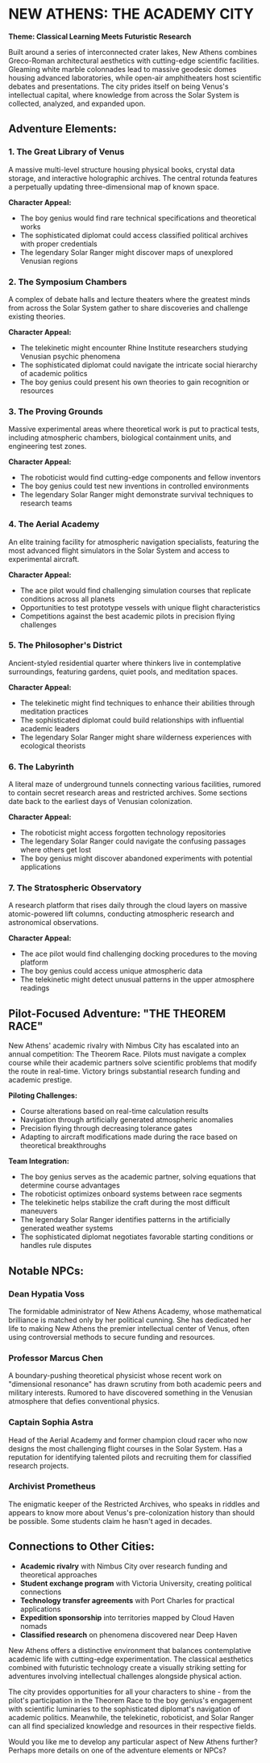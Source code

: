
# NEW ATHENS: THE ACADEMY CITY

**Theme: Classical Learning Meets Futuristic Research**

Built around a series of interconnected crater lakes, New Athens combines Greco-Roman architectural aesthetics with cutting-edge scientific facilities. Gleaming white marble colonnades lead to massive geodesic domes housing advanced laboratories, while open-air amphitheaters host scientific debates and presentations. The city prides itself on being Venus's intellectual capital, where knowledge from across the Solar System is collected, analyzed, and expanded upon.

## Adventure Elements:

### 1. **The Great Library of Venus**

A massive multi-level structure housing physical books, crystal data storage, and interactive holographic archives. The central rotunda features a perpetually updating three-dimensional map of known space.

**Character Appeal:**

* The boy genius would find rare technical specifications and theoretical works
* The sophisticated diplomat could access classified political archives with proper credentials
* The legendary Solar Ranger might discover maps of unexplored Venusian regions

### 2. **The Symposium Chambers**

A complex of debate halls and lecture theaters where the greatest minds from across the Solar System gather to share discoveries and challenge existing theories.

**Character Appeal:**

* The telekinetic might encounter Rhine Institute researchers studying Venusian psychic phenomena
* The sophisticated diplomat could navigate the intricate social hierarchy of academic politics
* The boy genius could present his own theories to gain recognition or resources

### 3. **The Proving Grounds**

Massive experimental areas where theoretical work is put to practical tests, including atmospheric chambers, biological containment units, and engineering test zones.

**Character Appeal:**

* The roboticist would find cutting-edge components and fellow inventors
* The boy genius could test new inventions in controlled environments
* The legendary Solar Ranger might demonstrate survival techniques to research teams

### 4. **The Aerial Academy**

An elite training facility for atmospheric navigation specialists, featuring the most advanced flight simulators in the Solar System and access to experimental aircraft.

**Character Appeal:**

* The ace pilot would find challenging simulation courses that replicate conditions across all planets
* Opportunities to test prototype vessels with unique flight characteristics
* Competitions against the best academic pilots in precision flying challenges

### 5. **The Philosopher's District**

Ancient-styled residential quarter where thinkers live in contemplative surroundings, featuring gardens, quiet pools, and meditation spaces.

**Character Appeal:**

* The telekinetic might find techniques to enhance their abilities through meditation practices
* The sophisticated diplomat could build relationships with influential academic leaders
* The legendary Solar Ranger might share wilderness experiences with ecological theorists

### 6. **The Labyrinth**

A literal maze of underground tunnels connecting various facilities, rumored to contain secret research areas and restricted archives. Some sections date back to the earliest days of Venusian colonization.

**Character Appeal:**

* The roboticist might access forgotten technology repositories
* The legendary Solar Ranger could navigate the confusing passages where others get lost
* The boy genius might discover abandoned experiments with potential applications

### 7. **The Stratospheric Observatory**

A research platform that rises daily through the cloud layers on massive atomic-powered lift columns, conducting atmospheric research and astronomical observations.

**Character Appeal:**

* The ace pilot would find challenging docking procedures to the moving platform
* The boy genius could access unique atmospheric data
* The telekinetic might detect unusual patterns in the upper atmosphere readings

## Pilot-Focused Adventure: "THE THEOREM RACE"

New Athens' academic rivalry with Nimbus City has escalated into an annual competition: The Theorem Race. Pilots must navigate a complex course while their academic partners solve scientific problems that modify the route in real-time. Victory brings substantial research funding and academic prestige.

**Piloting Challenges:**

* Course alterations based on real-time calculation results
* Navigation through artificially generated atmospheric anomalies
* Precision flying through decreasing tolerance gates
* Adapting to aircraft modifications made during the race based on theoretical breakthroughs

**Team Integration:**

* The boy genius serves as the academic partner, solving equations that determine course advantages
* The roboticist optimizes onboard systems between race segments
* The telekinetic helps stabilize the craft during the most difficult maneuvers
* The legendary Solar Ranger identifies patterns in the artificially generated weather systems
* The sophisticated diplomat negotiates favorable starting conditions or handles rule disputes

## Notable NPCs:

### Dean Hypatia Voss

The formidable administrator of New Athens Academy, whose mathematical brilliance is matched only by her political cunning. She has dedicated her life to making New Athens the premier intellectual center of Venus, often using controversial methods to secure funding and resources.

### Professor Marcus Chen

A boundary-pushing theoretical physicist whose recent work on "dimensional resonance" has drawn scrutiny from both academic peers and military interests. Rumored to have discovered something in the Venusian atmosphere that defies conventional physics.

### Captain Sophia Astra

Head of the Aerial Academy and former champion cloud racer who now designs the most challenging flight courses in the Solar System. Has a reputation for identifying talented pilots and recruiting them for classified research projects.

### Archivist Prometheus

The enigmatic keeper of the Restricted Archives, who speaks in riddles and appears to know more about Venus's pre-colonization history than should be possible. Some students claim he hasn't aged in decades.

## Connections to Other Cities:

* **Academic rivalry** with Nimbus City over research funding and theoretical approaches
* **Student exchange program** with Victoria University, creating political connections
* **Technology transfer agreements** with Port Charles for practical applications
* **Expedition sponsorship** into territories mapped by Cloud Haven nomads
* **Classified research** on phenomena discovered near Deep Haven

New Athens offers a distinctive environment that balances contemplative academic life with cutting-edge experimentation. The classical aesthetics combined with futuristic technology create a visually striking setting for adventures involving intellectual challenges alongside physical action.

The city provides opportunities for all your characters to shine - from the pilot's participation in the Theorem Race to the boy genius's engagement with scientific luminaries to the sophisticated diplomat's navigation of academic politics. Meanwhile, the telekinetic, roboticist, and Solar Ranger can all find specialized knowledge and resources in their respective fields.

Would you like me to develop any particular aspect of New Athens further? Perhaps more details on one of the adventure elements or NPCs?
